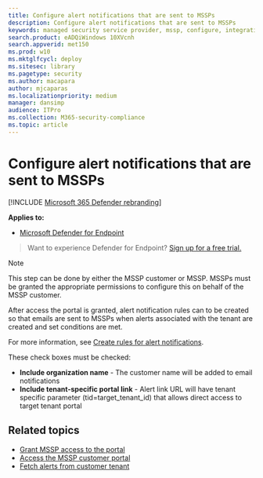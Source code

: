 ```yaml
---
title: Configure alert notifications that are sent to MSSPs 
description: Configure alert notifications that are sent to MSSPs
keywords: managed security service provider, mssp, configure, integration
search.product: eADQiWindows 10XVcnh
search.appverid: met150
ms.prod: w10
ms.mktglfcycl: deploy
ms.sitesec: library
ms.pagetype: security
ms.author: macapara
author: mjcaparas
ms.localizationpriority: medium
manager: dansimp
audience: ITPro
ms.collection: M365-security-compliance 
ms.topic: article
---
```


# Configure alert notifications that are sent to MSSPs 

[!INCLUDE [Microsoft 365 Defender rebranding](../../includes/microsoft-defender.md)]


**Applies to:**

- [Microsoft Defender for Endpoint](https://go.microsoft.com/fwlink/p/?linkid=2146631)

>Want to experience Defender for Endpoint? [Sign up for a free trial.](https://www.microsoft.com/microsoft-365/windows/microsoft-defender-atp?ocid=docs-mssp-support-abovefoldlink)


>[!NOTE]
>This step can be done by either the MSSP customer or MSSP. MSSPs must be granted the appropriate permissions to configure this on behalf of the MSSP customer.

After access the portal is granted, alert notification rules can to be created so that emails are sent to MSSPs when alerts associated with the tenant are created and set conditions are met.

 
For more information, see [Create rules for alert notifications](configure-email-notifications.md#create-rules-for-alert-notifications).
 

These check boxes must be checked:
- **Include organization name** - The customer name will be added to email notifications
- **Include tenant-specific portal link** - Alert link URL will have tenant specific parameter (tid=target_tenant_id) that allows direct access to target tenant portal


## Related topics
- [Grant MSSP access to the portal](grant-mssp-access.md)
- [Access the MSSP customer portal](access-mssp-portal.md)
- [Fetch alerts from customer tenant](fetch-alerts-mssp.md)

